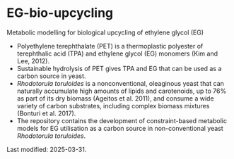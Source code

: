 # EG-bio-upcycling
Metabolic modelling for biological upcycling of ethylene glycol (EG)

* Polyethylene terephthalate (PET) is a thermoplastic polyester of terephthalic acid (TPA) and ethylene glycol (EG) monomers (Kim and Lee, 2012).
* Sustainable hydrolysis of PET gives TPA and EG that can be used as a carbon source in yeast.
* *Rhodotorula toruloides* is a nonconventional, oleaginous yeast that can naturally accumulate high amounts of lipids and carotenoids, up to 76% as part of its dry biomass (Ageitos et al. 2011), and consume a wide variety of carbon substrates, including complex biomass mixtures (Bonturi et al. 2017).
* The repository contains the development of constraint-based metabolic models for EG utilisation as a carbon source in non-conventional yeast *Rhodotorula toruloides*.

Last modified: 2025-03-31.
